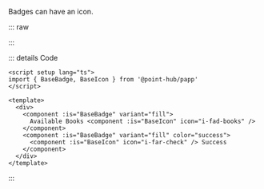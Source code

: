 Badges can have an icon.

::: raw

<ClientOnly>
  <BadgeIcon />
</ClientOnly>

:::

::: details Code

```vue
<script setup lang="ts">
import { BaseBadge, BaseIcon } from '@point-hub/papp'
</script>

<template>
  <div>
    <component :is="BaseBadge" variant="fill">
      Available Books <component :is="BaseIcon" icon="i-fad-books" />
    </component>
    <component :is="BaseBadge" variant="fill" color="success">
      <component :is="BaseIcon" icon="i-far-check" /> Success
    </component>
  </div>
</template>
```

:::

